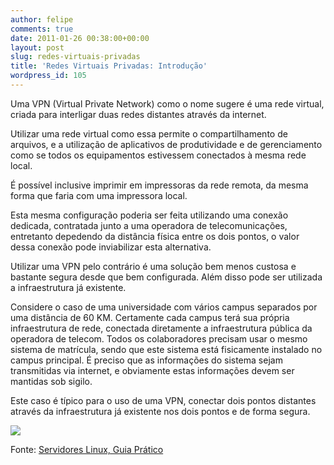 ```yaml
---
author: felipe
comments: true
date: 2011-01-26 00:38:00+00:00
layout: post
slug: redes-virtuais-privadas
title: 'Redes Virtuais Privadas: Introdução'
wordpress_id: 105
---
```


Uma VPN (Virtual Private Network) como o nome sugere é uma rede virtual, criada para interligar duas redes distantes através da internet.

Utilizar uma rede virtual como essa permite o compartilhamento de arquivos, e a utilização de aplicativos de produtividade e de gerenciamento como se todos os equipamentos estivessem conectados à mesma rede local.

É possível inclusive imprimir em impressoras da rede remota, da mesma forma que faria com uma impressora local.

Esta mesma configuração poderia ser feita utilizando uma conexão dedicada, contratada junto a uma operadora de telecomunicações, entretanto depedendo da distância física entre os dois pontos, o valor dessa conexão pode inviabilizar esta alternativa.

Utilizar uma VPN pelo contrário é uma solução bem menos custosa e bastante segura desde que bem configurada. Além disso pode ser utilizada a infraestrutura já existente.

Considere o caso de uma universidade com vários campus separados por uma distância de 60 KM. Certamente cada campus terá sua própria infraestrutura de rede, conectada diretamente a infraestrutura pública da operadora de telecom. Todos os colaboradores precisam usar o mesmo sistema de matrícula, sendo que este sistema está fisicamente instalado no campus principal. É preciso que as informações do sistema sejam transmitidas via internet, e obviamente estas informações devem ser mantidas sob sigilo.

Este caso é típico para o uso de uma VPN, conectar dois pontos distantes através da infraestrutura já existente nos dois pontos e de forma segura.


[![](http://blog.felipemunhoz.com/wp-content/uploads/2011/01/Virtual_Private_Network_overview-300x212.png)](http://blog.felipemunhoz.com/wp-content/uploads/2011/01/Virtual_Private_Network_overview.png)





Fonte: [Servidores Linux, Guia Prático](http://www.gdhpress.com.br/servidores/)
